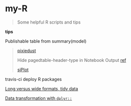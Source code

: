# my-R
> Some helpful R scripts and tips

**tips**



Publishable table from summary(model) 

>[pixiedust](https://cran.r-project.org/web/packages/pixiedust/vignettes/pixiedust.html)
>
>Hide pagedtable-header-type in Notebook Output [ref](https://stackoverflow.com/questions/46163466/data-frame-printing-in-r-markdown-how-to-hide-column-type)
>
>[sjPlot](https://cran.r-project.org/web/packages/sjPlot/vignettes/tab_model_estimates.html)







travis-ci deploy R packages







[Long versus wide formats, tidy data](https://bcaffo.github.com/MRIcloudTutorial/longVwide/longVwide.html)

[Data transformation with `dplyr::`](https://github.com/courtiol/Rguides)